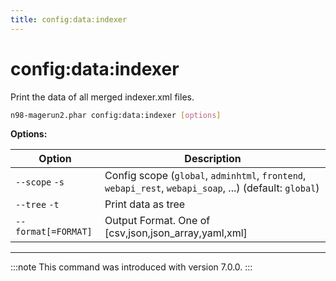 ```yaml
---
title: config:data:indexer
---
```


# config:data:indexer

Print the data of all merged indexer.xml files.

```sh
n98-magerun2.phar config:data:indexer [options]
```

**Options:**

| Option              | Description                                                                                             |
|---------------------|---------------------------------------------------------------------------------------------------------|
| `--scope` `-s`      | Config scope (`global`, `adminhtml`, `frontend`, `webapi_rest`, `webapi_soap`, ...) (default: `global`) |
| `--tree` `-t`       | Print data as tree                                                                                      |
| `--format[=FORMAT]` | Output Format. One of [csv,json,json_array,yaml,xml]                                                    |


---

:::note
This command was introduced with version 7.0.0.
:::
